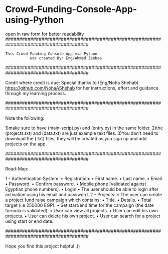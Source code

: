 # Crowd-Funding-Console-App-using-Python
open in raw form for better readability 
######################################################################################

  	This Croud Funding Console App via Python
 	    	   was created By: Eng/Ahmed Zenbaa

######################################################################################

Credit where credit is due: Special thanks to (Eng/Noha Shehab) https://github.com/NohaAShehab for her instructions, effort and guidance through my learning process.

######################################################################################

Note the following:

1)make sure to have (main-script.py) and (entry.py) in the same folder.
2)the (projects.txt) and (data.txt) are just example text files. 
3)You don't need to download the (.txt) files, they will be created as you sign up and add projects on the app. 

######################################################################################

Road-Map:

1 - Authentication System:
    • Registration:
        • First name.
        • Last name.
        • Email.
        • Password.
        • Confirm password.
        • Mobile phone [validated against Egyptian phone numbers].
    • Login
        • The user should be able to login after activation using his email and password.
2 - Projects:
    • The user can create a project fund raise campaign which contains:
        • Title.
        • Details.
        • Total target (i.e 250000 EGP).
        • Set start/end time for the campaign (the date formula is validated).
    • User can view all projects.
    • User can edit his own projects.
    • User can delete his own project.
    • User can search for a project using start or end date.

######################################################################################

Hope you find this project helpful :))
